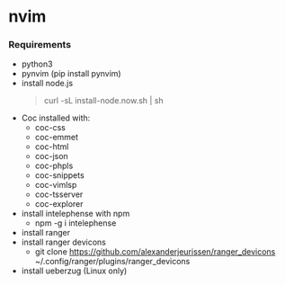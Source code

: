 # nvim

### Requirements

- python3
- pynvim (pip install pynvim)
- install node.js
    > curl -sL install-node.now.sh | sh
- Coc installed with:
    - coc-css
    - coc-emmet
    - coc-html
    - coc-json
    - coc-phpls
    - coc-snippets
    - coc-vimlsp
    - coc-tsserver
    - coc-explorer
- install intelephense with npm
    - npm -g i intelephense
- install ranger
- install ranger devicons
    - git clone https://github.com/alexanderjeurissen/ranger_devicons ~/.config/ranger/plugins/ranger_devicons
- install ueberzug (Linux only)

